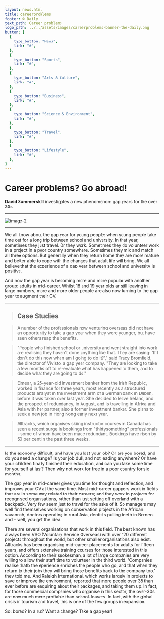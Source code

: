 ```yaml
---
layout: news.html
title: careerproblems
footer: © Daily
text_path: Career problems
logo_path: ../../assets/images/careerproblems-banner-the-daily.png
button: [
  {
    type_button: "News",
    link: "#",
  },
  {
    type_button: "Sports",
    link: "#",
  },
  {
    type_button: "Arts & Culture",
    link: "#",
  },
  {
    type_button: "Business",
    link: "#",
  },
  {
    type_button: "Science & Environment",
    link: "#",
  },
  {
    type_button: "Travel",
    link: "#",
  },
  {
    type_button: "Lifestyle",
    link: "#",
  },
]
---
```

# Career problems? Go abroad!

**David Summerskill** investigates a new phenomenon: gap years for the over 35s
***
![image-2](../../assets/images/careerproblems-author-news.png)
***
We all know about the gap year for young people: when young people take time out for a long trip between school and university. In that year, sometimes they just travel. Or they work. Sometimes they do volunteer work in a project in a poor country somewhere. Sometimes they mix and match all three options. But generally when they return home they are more mature and better able to cope with the changes that adult life will bring. We all believe that the experience of a gap year between school and university is positive.

And now the gap year is becoming more and more popular with another group: adults in mid-career. Whilst 18 and 19 year olds ar still leaving in large numbers, more and more older people are also now turning to the gap year to augment their CV.

***

> ## Case Studies

>A number of the professionals now venturing overseas did not have an opportunity to take a gap year when they were younger, but have seen others reap the benefits.

>"People who finished school or university and went straight into work are realising they haven't done anything like that. They are saying: 'If I don't do this now when am I going to do it?'," said Tracy Bromfield, the director of Vivisto, a gap year company. "They are looking to take a few months off to re-evaluate what has happened to them, and to decide what they are going to do."

>Eimear, a 25-year-old investment banker from the Irish Republic, worked in finance for three years, most recently as a structured products analyst in the investment arm of a German bank in Dublin, before it was taken over last year. She decided to leave Ireland, and the prospect of redundancy, in August, and is travelling in Africa and Asia with her partner, also a former investment banker. She plans to seek a new job in Hong Kong early next year.

>Alltracks, which organises skiing instructor courses in Canada has seen a recent surge in bookings from "thirtysomething" professionals – some of whom have been made redundant. Bookings have risen by 50 per cent in the past three weeks.

***

Is the economy difficult, and have you lost your job? Or are you bored, and do you need a change? Is your job dull, and not leading anywhere? Or have your children finally finished their education, and can you take some time for yourself at last? Then why not work for free in a poor country for six months.

The gap year in mid-career gives you time for thought and reflection, and improves your CV at the same time. Most mid-career gappers work in fields that are in some way related to their careers; and they work in projects for recognised organisations, rather than just setting off overland with a backpack. Very few seem just to travel for the sake of it. So managers may well find themselves working on conservation projects in the African savannah, doctors operating in rural Asia, dentists pulling teeth in Borneo and – well, you get the idea.

There are several organisations that work in this field. The best known has always been VSO (Voluntary Service Overseas) with over 120 different projects throughout the world, but other smaller organisations also exist. Alltracks has been organising mid-career placements for adults for fifteen years, and offers extensive training courses for those interested in this option. According to their spokesman, a lot of large companies are very willing to allow their staff time to volunteer in the third world. 'Companies realise thatb the eperience enriches the people who go, and that when they return to their jobs they will bring those benefits back to the company too.' they told me. And Raleigh International, which works largely in projects to save or improve the environment, reported that more people over 35 than ever before are enquiring about their packages, and taking them up. In fact, for those commercial companies who organise in this sector, the over-30s are now much more profiable than school-leavers. In fact, with the global crisis in tourism and travel, this is one of the few groups in expansion.

So: bored? In a rut? Want a change? Take a gap year!
